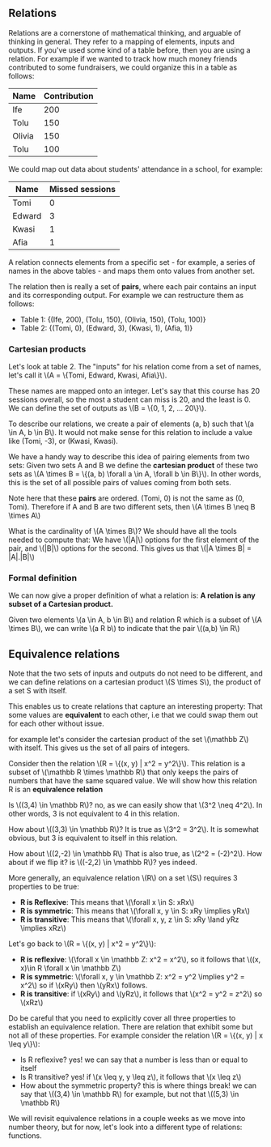 

## Relations

Relations are a cornerstone of mathematical thinking, and arguable of thinking in general. They refer to a mapping of elements, inputs and outputs. If you've used some kind of a table before, then you are using a relation. For example if we wanted to track how much money friends contributed to some fundraisers, we could organize this in a table as follows:

|Name| Contribution|
|-|-|
| Ife | 200|
| Tolu | 150 |
| Olivia | 150 |
| Tolu | 100 |

We could map out data about students' attendance in a school, for example:

|Name|Missed sessions|
|-|-|
| Tomi | 0 |
| Edward | 3 |
| Kwasi | 1 |
| Afia | 1 |

A relation connects elements from a specific set - for example, a series of names in the above tables - and maps them onto values from another set. 

The relation then is really a set of **pairs**, where each pair contains an input and its corresponding output. For example we can restructure them as follows: 
- Table 1: {(Ife, 200), (Tolu, 150), (Olivia, 150), (Tolu, 100)}
- Table 2: {(Tomi, 0), (Edward, 3), (Kwasi, 1), (Afia, 1)}

### Cartesian products
Let's look at table 2. The "inputs" for his relation come from a set of names, let's call it \\(A = \\{Tomi, Edward, Kwasi, Afia\\}\\).

These names are mapped onto an integer. Let's say that this course has 20 sessions overall, so the most a student can miss is 20, and the least is 0. We can define the set of outputs as \\(B = \\{0, 1, 2, ... 20\\}\\).

To describe our relations, we create a pair of elements (a, b) such that \\(a \in A, b \in B\\). It would not make sense for this relation to include a value like (Tomi, -3), or (Kwasi, Kwasi). 

We have a handy way to describe this idea of pairing elements from two sets: Given two sets A and B we define the **cartesian product** of these two sets as \\(A \times B = \\{(a, b) \forall a \in A, \forall b \in B\\}\\). In other words, this is the set of all possible pairs of values coming from both sets. 

Note here that these **pairs** are ordered. (Tomi, 0) is not the same as (0, Tomi). Therefore if A and B are two different sets, then \\(A \times B \neq B \times A\\)

What is the cardinality of \\(A \times B\\)? We should have all the tools needed to compute that: We have \\(|A|\\) options for the first element of the pair, and \\(|B|\\) options for the second. This gives us that \\(|A \times B| = |A|.|B|\\)

### Formal definition

We can now give a proper definition of what a relation is: **A relation is any subset of a Cartesian product.** 

Given two elements \\(a \in A, b \in B\\) and relation R which is a subset of \\(A \times B\\), we can write \\(a R b\\) to indicate that the pair \\((a,b) \in R\\)

## Equivalence relations

Note that the two sets of inputs and outputs do not need to be different, and we can define relations on a cartesian product \\(S \times S\\), the product of a set S with itself.

This enables us to create relations that capture an interesting property: That some values are **equivalent** to each other, i.e that we could swap them out for each other without issue. 

for example let's consider the cartesian product of the set \\(\mathbb Z\\) with itself. This gives us the set of all pairs of integers. 

Consider then the relation \\(R = \\{(x, y) | x^2 = y^2\\}\\). This relation is a subset of \\(\mathbb R \times \mathbb R\\) that only keeps the pairs of numbers that have the same squared value. We will show how this relation R is an **equivalence relation**

Is \\((3,4) \in \mathbb R\\)? no, as we can easily show that \\(3^2 \neq 4^2\\). In other words, 3 is not equivalent to 4 in this relation.

How about \\((3,3) \in \mathbb R\\)? It is true as \\(3^2 = 3^2\\). It is somewhat obvious, but 3 is equivalent to itself in this relation.

How about \\((2,-2) \in \mathbb R\\) That is also true, as \\(2^2 = (-2)^2\\). How about if we flip it? is \\((-2,2) \in \mathbb R\\)? yes indeed.

More generally, an equivalence relation \\(R\\) on a set \\(S\\) requires 3 properties to be true:

- **R is Reflexive**: This means that \\(\forall x \in S: xRx\\)
- **R is symmetric**: This means that \\(\forall x, y \in S: xRy \implies yRx\\)
- **R is transitive**: This means that \\(\forall x, y, z \in S: xRy \land yRz \implies xRz\\)

Let's go back to \\(R = \\{(x, y) | x^2 = y^2\\}\\):

- **R is reflexive**: \\(\forall x \in \mathbb Z: x^2 = x^2\\), so it follows that  \\((x, x)\in R \forall x \in \mathbb Z\\)
- **R is symmetric**: \\(\forall x, y \in \mathbb Z: x^2 = y^2 \implies y^2 = x^2\\) so if \\(xRy\\) then \\(yRx\\) follows.
- **R is transitive**: if \\(xRy\\) and \\(yRz\\), it follows that \\(x^2 = y^2 = z^2\\) so \\(xRz\\)

Do be careful that you need to explicitly cover all three properties to establish an equivalence relation. There are relation that exhibit some but not all of these properties. For example consider the relation \\(R = \\{(x, y) | x \leq y\\}\\):

- Is R reflexive? yes! we can say that a number is less than or equal to itself
- Is R transitive? yes! if \\(x \leq y, y \leq z\\), it follows that \\(x \leq z\\)
- How about the symmetric property? this is where things break! we can say that \\((3,4) \in \mathbb R\\) for example, but not that \\((5,3) \in \mathbb R\\)

We will revisit equivalence relations in a couple weeks as we move into number theory, but for now, let's look into a different type of relations: functions.